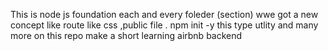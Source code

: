 This is node js foundation each and every foleder (section) wwe got a new concept like route like css ,public file .
npm init -y this type utlity and many more on this repo 
make a short learning airbnb backend 
